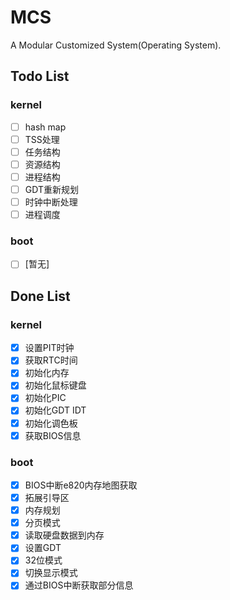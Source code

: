 # MCS
A Modular Customized System(Operating System).

## Todo List

### kernel
* [ ] hash map
* [ ] TSS处理
* [ ] 任务结构
* [ ] 资源结构
* [ ] 进程结构
* [ ] GDT重新规划
* [ ] 时钟中断处理
* [ ] 进程调度

### boot
* [ ] [暂无]

## Done List

### kernel
* [x]  设置PIT时钟
* [x]  获取RTC时间
* [x]  初始化内存
* [x]  初始化鼠标键盘
* [x]  初始化PIC
* [x]  初始化GDT IDT
* [x]  初始化调色板
* [x]  获取BIOS信息

### boot
* [x]  BIOS中断e820内存地图获取
* [x]  拓展引导区
* [x]  内存规划
* [x]  分页模式
* [x]  读取硬盘数据到内存
* [x]  设置GDT
* [x]  32位模式
* [x]  切换显示模式
* [x]  通过BIOS中断获取部分信息
